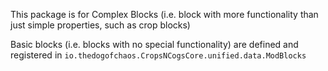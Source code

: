 This package is for Complex Blocks (i.e. block with more functionality than just simple properties, such as crop blocks)

Basic blocks (i.e. blocks with no special functionality) are defined and registered in
`io.thedogofchaos.CropsNCogsCore.unified.data.ModBlocks`